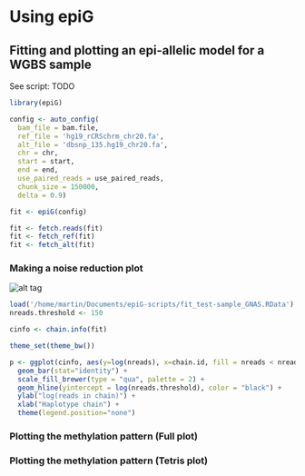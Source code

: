 # Using epiG

## Fitting and plotting an epi-allelic model for a WGBS sample

See script: TODO

```R
library(epiG)
```

```R
config <- auto_config(
  bam_file = bam.file,
  ref_file = 'hg19_rCRSchrm_chr20.fa',
  alt_file = 'dbsnp_135.hg19_chr20.fa',
  chr = chr,
  start = start,
  end = end,
  use_paired_reads = use_paired_reads,
  chunk_size = 150000,
  delta = 0.9)
```

```R
fit <- epiG(config)

fit <- fetch.reads(fit)
fit <- fetch_ref(fit)
fit <- fetch_alt(fit)
```

### Making a noise reduction plot
![alt tag](../master/fig1.png?raw=true)

```R
load('/home/martin/Documents/epiG-scripts/fit_test-sample_GNAS.RData')
nreads.threshold <- 150
```

```R
cinfo <- chain.info(fit)
```

```R
theme_set(theme_bw())

p <- ggplot(cinfo, aes(y=log(nreads), x=chain.id, fill = nreads < nreads.threshold)) +
  geom_bar(stat="identity") +
  scale_fill_brewer(type = "qua", palette = 2) +
  geom_hline(yintercept = log(nreads.threshold), color = "black") +
  ylab("log(reads in chain)") +
  xlab("Haplotype chain") +
  theme(legend.position="none")
```

### Plotting the methylation pattern (Full plot)

### Plotting the methylation pattern (Tetris plot)
